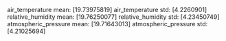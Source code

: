 air_temperature mean: [19.73975819]
air_temperature std: [4.2260901]
relative_humidity mean: [19.76250077]
relative_humidity std: [4.23450749]
atmospheric_pressure mean: [19.71643013]
atmospheric_pressure std: [4.21025694]